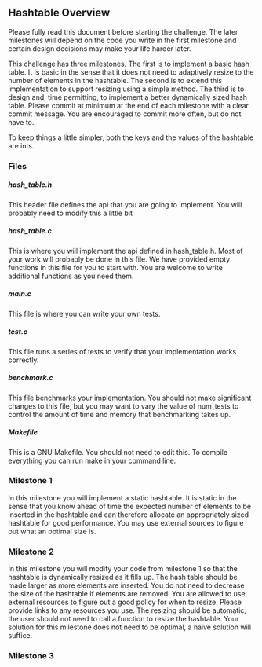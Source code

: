 ## Hashtable Overview
Please fully read this document before starting the challenge. The later milestones will depend on the code you write in the first milestone and certain design decisions may make your life harder later. 


This challenge has three milestones. The first is to implement a basic hash table. It is basic in the sense that it does not need to adaptively resize to the number of elements in the hashtable. The second is to extend this implementation to support resizing using a simple method. The third is to design and, time permitting, to implement a better dynamically sized hash table. Please commit at minimum at the end of each milestone with a clear commit message. You are encouraged to commit more often, but do not have to. 

To keep things a little simpler, both the keys and the values of the hashtable are ints. 

### Files
##### hash_table.h
This header file defines the api that you are going to implement. You will probably need to modify this a little bit 
##### hash_table.c
This is where you will implement the api defined in hash_table.h. Most of your work will probably be done in this file. We have provided empty functions in this file for you to start with. You are welcome to write additional functions as you need them. 
##### main.c
This file is where you can write your own tests.
##### test.c
This file runs a series of tests to verify that your implementation works correctly. 
##### benchmark.c
This file benchmarks your implementation. You should not make significant changes to this file, but you may want to vary the value of num_tests to control the amount of time and memory that benchmarking takes up. 
##### Makefile
This is a GNU Makefile. You should not need to edit this. To compile everything you can run make in your command line. 

### Milestone 1
In this milestone you will implement a static hashtable. It is static in the sense that you know ahead of time the expected number of elements to be inserted in the hashtable and can therefore allocate an appropriately sized hashtable for good performance. You may use external sources to figure out what an optimal size is. 

### Milestone 2
In this milestone you will modify your code from milestone 1 so that the hashtable is dynamically resized as it fills up. The hash table should be made larger as more elements are inserted. You do not need to decrease the size of the hashtable if elements are removed. You are allowed to use external resources to figure out a good policy for when to resize. Please provide links to any resources you use. The resizing should be automatic, the user should not need to call a function to resize the hashtable. Your solution for this milestone does not need to be optimal, a naive solution will suffice. 

### Milestone 3
